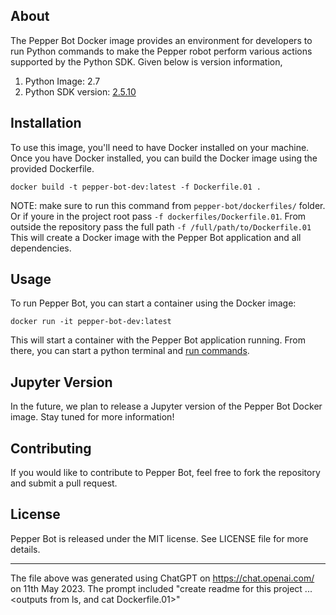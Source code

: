 ## About 
The Pepper Bot Docker image provides an environment for developers to run Python commands to make the Pepper robot perform various actions supported by the Python SDK.
Given below is version information,
1. Python Image: 2.7
2. Python SDK version: [2.5.10](https://www.aldebaran.com/en/support/pepper-naoqi-2-9/downloads-softwares)

## Installation

To use this image, you'll need to have Docker installed on your machine. Once you have Docker installed, you can build the Docker image using the provided Dockerfile. 

```
docker build -t pepper-bot-dev:latest -f Dockerfile.01 .
```
NOTE: make sure to run this command from `pepper-bot/dockerfiles/` folder. Or if youre in the project root pass `-f dockerfiles/Dockerfile.01`. From outside the repository pass the full path `-f /full/path/to/Dockerfile.01` 
This will create a Docker image with the Pepper Bot application and all dependencies.

## Usage

To run Pepper Bot, you can start a container using the Docker image:

```
docker run -it pepper-bot-dev:latest
```

This will start a container with the Pepper Bot application running. From there, you can start a python terminal and [run commands](http://doc.aldebaran.com/2-1/dev/python/tutorials.html).

## Jupyter Version
In the future, we plan to release a Jupyter version of the Pepper Bot Docker image. Stay tuned for more information!

## Contributing

If you would like to contribute to Pepper Bot, feel free to fork the repository and submit a pull request. 

## License

Pepper Bot is released under the MIT license. See LICENSE file for more details.

---
The file above was generated using ChatGPT on https://chat.openai.com/ on 11th May 2023. The prompt included "create readme for this project ... <outputs from ls, and cat Dockerfile.01>"
